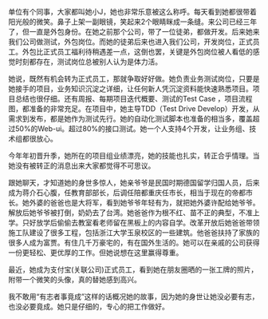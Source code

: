 <p>单位有个同事，大家都叫她小J，她也非常乐意被这么称呼。每天看到她都很带着阳光般的微笑。鼻子上架一副眼镜，笑起来2个眼睛眯成一条缝。来公司已经三年了，但一直是外包身份。在她之前那个公司，带了一位徒弟，都做开发。后来她来我们公司做测试，外包岗位。而她的徒弟后来也进入我们公司，开发岗位，正式员工。外包比正式员工福利待稍遇差一点，这倒也罢，关键是外包岗位被人看低的感觉时刻都存在，测试岗位总被别人认为是体力活。  </p> <p>她说，既然有机会转为正式员工，那就争取好好做。她负责业务测试岗位，只要是她接手的项目，业务知识沉淀之详细，让任何新人凭沉淀资料能快速熟悉项目。项目总结也很仔细。还有周报、每期项目迭代概要、测试的Test Case ，项目流程图，都准备的非常充足。在项目中，她主导TDD（Test Drive Develop）开发，从需求到发布，都是她作为测试先行。她的自动化测试脚本也准备的相当多，覆盖超过50%的Web-ui。超过80%的接口测试。她一个人支持4个开发，让业务组、技术组都很放心。  </p> <p>今年年初晋升季，她所在的项目组业绩漂亮，她的技能也扎实，转正合乎情理。当她没有被转正的消息出来大家都觉得不可思议。  </p> <p>跟她聊天，才知道她的身世多惊人，她亲爷爷是民国时期德国留学归国人员，后来成为蒋介石心腹，任教育部部长，后调任陪都重庆任市长，相当于现在的帝都市长。她外婆的爸爸也是大将军，看到她爷爷年轻有为，就把她外婆许配给她爷爷。解放后她爷爷被打倒，奶奶去了台湾。她爸爸作为根不红、苗不正的典型，不准上学。只好放学后偷偷去教室看老师留在黑板上的内容自学。改革开放后她爸爸带领施工队建设了很多工程，包括浙江大学玉泉校区的一些建筑。他爸爸扶持了家族的很多人成为富贾。有住几千万豪宅的，有在国外生活的。她可以在亲戚的公司获得一份更轻松、更优厚的工作。但她说想在这里赢得尊重。  </p> <p>最近，她成为支付宝(关联公司)正式员工，看到她在朋友圈晒的一张工牌的照片，附带一个微笑的头像，真的替她感到高兴。</p> <p>我不敢用“有志者事竟成”这样的话概况她的故事，因为她的身世让她没必要有志，也没必要竟成。她只是仔细的，专心的把工作做好。</p>